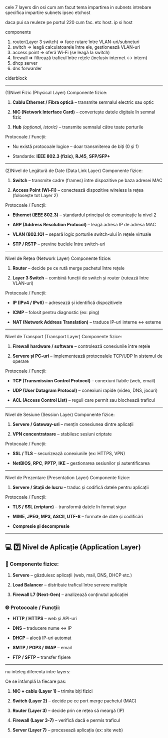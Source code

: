 
cele 7 layers din osi
cum am facut tema 
impartirea in subnets 
intrebare specifica impartire subnets
ipsec
etchost


daca pui sa reuleze pe portul 220 cum fac. etc host. ip si host



components
1. router(Layer 3 switch)  => face rutare între VLAN-uri/subneturi
2. switch => leagă calculatoarele între ele, gestionează VLAN-uri
3. access point => oferă Wi-Fi (se leagă la switch)
4. firewall => filtrează traficul între rețele (inclusiv internet ↔ intern)
5. dhcp server
6. dns forwarder

ciderblock

----
(1)Nivel Fizic (Physical Layer)
Componente fizice:

1. **Cablu Ethernet / Fibra optică** – transmite semnalul electric sau optic
    
2. **NIC (Network Interface Card)** – convertește datele digitale în semnal fizic
    
3. **Hub** _(opțional, istoric)_ – transmite semnalul către toate porturile
    

Protocoale / Funcții:

- Nu există protocoale logice – doar transmiterea de biți (0 și 1)
    
- Standarde: **IEEE 802.3 (fizic)**, **RJ45**, **SFP/SFP+**
    

---
(2)Nivel de Legătură de Date (Data Link Layer)
Componente fizice:

1. **Switch** – transmite cadre (frames) între dispozitive pe baza adresei MAC
    
2. **Access Point (Wi-Fi)** – conectează dispozitive wireless la rețea (folosește tot Layer 2)
    

Protocoale / Funcții:

- **Ethernet (IEEE 802.3)** – standardul principal de comunicație la nivel 2
    
- **ARP (Address Resolution Protocol)** – leagă adresa IP de adresa MAC
    
- **VLAN (802.1Q)** – separă logic porturile switch-ului în rețele virtuale
    
- **STP / RSTP** – previne buclele între switch-uri
    

---

Nivel de Rețea (Network Layer)
Componente fizice:

1. **Router** – decide pe ce rută merge pachetul între rețele
    
2. **Layer 3 Switch** – combină funcții de switch și router (rutează între VLAN-uri)
    

Protocoale / Funcții:

- **IP (IPv4 / IPv6)** – adresează și identifică dispozitivele
    
- **ICMP** – folosit pentru diagnostic (ex: ping)
    
- **NAT (Network Address Translation)** – traduce IP-uri interne ↔ externe
    

---

Nivel de Transport (Transport Layer)
Componente fizice:

1. **Firewall hardware / software** – controlează conexiunile între rețele
    
2. **Servere și PC-uri** – implementează protocoalele TCP/UDP în sistemul de operare
    

Protocoale / Funcții:

- **TCP (Transmission Control Protocol)** – conexiuni fiabile (web, email)
    
- **UDP (User Datagram Protocol)** – conexiuni rapide (video, DNS, jocuri)
    
- **ACL (Access Control List)** – reguli care permit sau blochează traficul
    

---

Nivel de Sesiune (Session Layer)
Componente fizice:

1. **Servere / Gateway-uri** – mențin conexiunea dintre aplicații
    
2. **VPN concentratoare** – stabilesc sesiuni criptate
    

Protocoale / Funcții:

- **SSL / TLS** – securizează conexiunile (ex: HTTPS, VPN)
    
- **NetBIOS**, **RPC**, **PPTP**, **IKE** – gestionarea sesiunilor și autentificarea
    

---

Nivel de Prezentare (Presentation Layer)
Componente fizice:

1. **Servere / Stații de lucru** – traduc și codifică datele pentru aplicații
    

Protocoale / Funcții:

- **TLS / SSL (criptare)** – transformă datele în format sigur
    
- **MIME, JPEG, MP3, ASCII, UTF-8** – formate de date și codificări
    
- **Compresie și decompresie**
    

---

## 💻 **7️⃣ Nivel de Aplicație (Application Layer)**

### 🔧 Componente fizice:

1. **Servere** – găzduiesc aplicații (web, mail, DNS, DHCP etc.)
    
2. **Load Balancer** – distribuie traficul între servere multiple
    
3. **Firewall L7 (Next-Gen)** – analizează conținutul aplicației
    

### 🌐 Protocoale / Funcții:

- **HTTP / HTTPS** – web și API-uri
    
- **DNS** – traducere nume ↔ IP
    
- **DHCP** – alocă IP-uri automat
    
- **SMTP / POP3 / IMAP** – email
    
- **FTP / SFTP** – transfer fișiere







----


nu inteleg diferenta intre layers:

 Ce se întâmplă la fiecare pas:

1. **NIC + cablu (Layer 1)** – trimite biți fizici
    
2. **Switch (Layer 2)** – decide pe ce port merge pachetul (MAC)
    
3. **Router (Layer 3)** – decide prin ce rețea să meargă (IP)
    
4. **Firewall (Layer 3-7)** – verifică dacă e permis traficul
    
5. **Server (Layer 7)** – procesează aplicația (ex: site web)